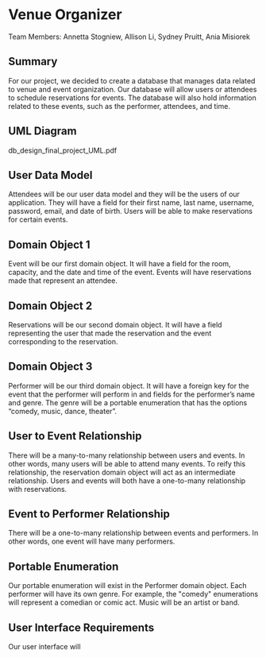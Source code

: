# Venue Organizer
Team Members: Annetta Stogniew, Allison Li, Sydney Pruitt, Ania Misiorek

## Summary
For our project, we decided to create a database that manages data related to venue and event organization. Our database will allow users or attendees to schedule reservations for events. The database will also hold information related to these events, such as the performer, attendees, and time.

## UML Diagram
db_design_final_project_UML.pdf

## User Data Model
Attendees will be our user data model and they will be the users of our application. They will have a field for their first name, last name, username, password, email, and date of birth. Users will be able to make reservations for certain events.

## Domain Object 1
Event will be our first domain object. It will have a field for the room, capacity, and the date and time of the event. Events will have reservations made that represent an attendee.

## Domain Object 2
Reservations will be our second domain object. It will have a field representing the user that made the reservation and the event corresponding to the reservation.

## Domain Object 3
Performer will be our third domain object. It will have a foreign key for the event that the performer will perform in and fields for the performer’s name and genre. The genre will be a portable enumeration that has the options “comedy, music, dance, theater”. 

## User to Event Relationship
There will be a many-to-many relationship between users and events. In other words, many users will be able to attend many events. To reify this relationship, the reservation domain object will act as an intermediate relationship. Users and events will both have a one-to-many relationship with reservations.

## Event to Performer Relationship
There will be a one-to-many relationship between events and performers. In other words, one event will have many performers. 

## Portable Enumeration
Our portable enumeration will exist in the Performer domain object. Each performer will have its own genre. For example, the "comedy" enumerations will represent a comedian or comic act. Music will be an artist or band.

## User Interface Requirements
Our user interface will 
